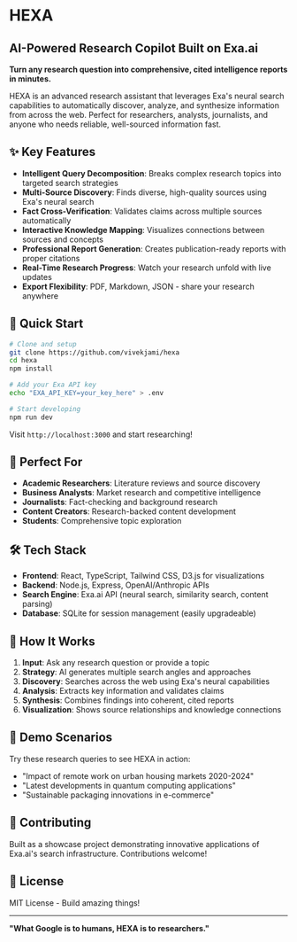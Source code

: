 # HEXA
## AI-Powered Research Copilot Built on Exa.ai

**Turn any research question into comprehensive, cited intelligence reports in minutes.**

HEXA is an advanced research assistant that leverages Exa's neural search capabilities to automatically discover, analyze, and synthesize information from across the web. Perfect for researchers, analysts, journalists, and anyone who needs reliable, well-sourced information fast.

## ✨ Key Features

- **Intelligent Query Decomposition**: Breaks complex research topics into targeted search strategies
- **Multi-Source Discovery**: Finds diverse, high-quality sources using Exa's neural search
- **Fact Cross-Verification**: Validates claims across multiple sources automatically
- **Interactive Knowledge Mapping**: Visualizes connections between sources and concepts
- **Professional Report Generation**: Creates publication-ready reports with proper citations
- **Real-Time Research Progress**: Watch your research unfold with live updates
- **Export Flexibility**: PDF, Markdown, JSON - share your research anywhere

## 🚀 Quick Start

```bash
# Clone and setup
git clone https://github.com/vivekjami/hexa
cd hexa
npm install

# Add your Exa API key
echo "EXA_API_KEY=your_key_here" > .env

# Start developing
npm run dev
```

Visit `http://localhost:3000` and start researching!

## 🎯 Perfect For

- **Academic Researchers**: Literature reviews and source discovery
- **Business Analysts**: Market research and competitive intelligence  
- **Journalists**: Fact-checking and background research
- **Content Creators**: Research-backed content development
- **Students**: Comprehensive topic exploration

## 🛠 Tech Stack

- **Frontend**: React, TypeScript, Tailwind CSS, D3.js for visualizations
- **Backend**: Node.js, Express, OpenAI/Anthropic APIs
- **Search Engine**: Exa.ai API (neural search, similarity search, content parsing)
- **Database**: SQLite for session management (easily upgradeable)

## 📖 How It Works

1. **Input**: Ask any research question or provide a topic
2. **Strategy**: AI generates multiple search angles and approaches  
3. **Discovery**: Searches across the web using Exa's neural capabilities
4. **Analysis**: Extracts key information and validates claims
5. **Synthesis**: Combines findings into coherent, cited reports
6. **Visualization**: Shows source relationships and knowledge connections

## 🎪 Demo Scenarios

Try these research queries to see HEXA in action:
- "Impact of remote work on urban housing markets 2020-2024"
- "Latest developments in quantum computing applications"
- "Sustainable packaging innovations in e-commerce"

## 🤝 Contributing

Built as a showcase project demonstrating innovative applications of Exa.ai's search infrastructure. Contributions welcome!

## 📄 License

MIT License - Build amazing things!

---

**"What Google is to humans, HEXA is to researchers."**
